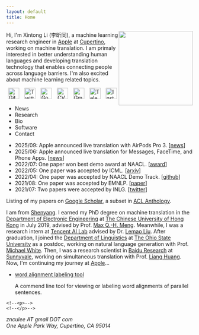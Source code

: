 ```yaml
---
layout: default
title: Home
---
```


<head>

  <meta name="viewport" content="width=device-width, initial-scale=1">

  <style>
    img:hover {
      animation: shake 0.5s;
      animation-iteration-count: 1;
    }
    @keyframes shake {
      0% { transform: translate(1px, 1px) rotate(0deg); }
      10% { transform: translate(-1px, -2px) rotate(-1deg); }
      20% { transform: translate(-3px, 0px) rotate(1deg); }
      30% { transform: translate(3px, 2px) rotate(0deg); }
      40% { transform: translate(1px, -1px) rotate(1deg); }
      50% { transform: translate(-1px, 2px) rotate(-1deg); }
      60% { transform: translate(-3px, 1px) rotate(0deg); }
      70% { transform: translate(3px, 1px) rotate(-1deg); }
      80% { transform: translate(-1px, -1px) rotate(1deg); }
      90% { transform: translate(1px, 2px) rotate(0deg); }
      100% { transform: translate(1px, -2px) rotate(-1deg); }
    }
    icon a{display:inline-block;}
    icon img{
      margin-left: 5px;
      margin-right: 5px;
      width: 30px
    }
  </style>

  <script src="{{ site.baseurl }}/public/js/tabs.js" defer></script>
  <link href="{{ site.baseurl }}/public/css/tabs.css" rel="stylesheet" />

</head>

<div style="float:right;">
  <img src="{{ site.baseurl }}/public/img/avatar.png" width="200" />
</div>

<p>
  Hi, I'm Xintong Li (李昕同), a machine learning research engineer in <a href="https://www.apple.com">Apple</a> at <a href="https://goo.gl/maps/Pk3NpxiNMsvdJp4K9">Cupertino</a>, working on machine translation.
  I am primaly interested in better understanding human languages and developing translation technology that enables connecting people across language barriers.
  I'm also excited about machine learning related topics.
</p>

<icon>
  <a href="https://github.com/znculee"><img alt="Github" src="{{ site.baseurl }}/public/img/github_icon.svg" /></a>
  <a href="https://twitter.com/znculee"><img alt="Twitter" src="{{ site.baseurl }}/public/img/twitter_icon.svg" /></a>
  <a href="https://scholar.google.com/citations?user=l996-A8AAAAJ"><img alt="Google Scholar" src="{{ site.baseurl }}/public/img/google_scholar_icon.svg" /></a>
  <a href="https://znculee.github.io/cv/"><img alt="CV" src="{{ site.baseurl }}/public/img/cv_icon.svg" /></a>
  <a href="mailto:znculee@gmail.com"><img alt="Gmail" src="{{ site.baseurl }}/public/img/gmail_icon.svg" /></a>
  <a href="https://t.me/znculee"><img alt="Telegram" src="{{ site.baseurl }}/public/img/telegram_icon.svg" /></a>
  <a href="https://www.instagram.com/xintong.znculee"><img alt="Instagram" src="{{ site.baseurl }}/public/img/instagram_icon.svg" /></a>
</icon>

<ul class="tabs">
  <li data-tab-target="#news" class="active tab">News</li>
  <li data-tab-target="#research" class="tab">Research</li>
  <li data-tab-target="#bio" class="tab">Bio</li>
  <li data-tab-target="#software" class="tab">Software</li>
  <!--<li data-tab-target="#misc" class="tab">Misc</li>-->
  <li data-tab-target="#contact" class="tab">Contact</li>
</ul>

<div class="tab-content">

  <div id="news" data-tab-content class="active">
    <ul>
      <li> 2025/09: Apple announced live translation with AirPods Pro 3. [<a href="https://www.apple.com/newsroom/2025/09/new-apple-intelligence-features-are-available-today/">news</a>] </li>
      <li> 2025/06: Apple announced live translation for Messages, FaceTime, and Phone Apps. [<a href="https://www.apple.com/newsroom/2025/06/apple-intelligence-gets-even-more-powerful-with-new-capabilities-across-apple-devices/">news</a>] </li>
      <li> 2022/07: One paper won best demo award at NAACL. [<a href="https://2022.naacl.org/blog/best-demo-award/">award</a>] </li>
      <li> 2022/05: One paper was accepted by ICML. [<a href="https://arxiv.org/abs/2203.09690">arxiv</a>] </li>
      <li> 2022/04: One paper was accepted by NAACL Demo Track. [<a href="https://github.com/PaddlePaddle/PaddleSpeech">github</a>] </li>
      <li> 2021/08: One paper was accepted by EMNLP. [<a href="https://aclanthology.org/2021.emnlp-main.53/">paper</a>] </li>
      <li> 2021/07: Two papers were accepted by INLG. [<a href="https://twitter.com/mwhite14850/status/1439775581357461504">twitter</a>]</li>
    </ul>
  </div>

  <div id="research" data-tab-content>
    <p>
      Listing of my papers on <a href="https://scholar.google.com/citations?user=l996-A8AAAAJ">Google Scholar</a>, a subset in <a href="https://aclanthology.org/people/x/xintong-li/">ACL Anthology</a>.
    </p>
  </div>

  <div id="bio" data-tab-content>
    <p>
      I am from <a href="https://goo.gl/maps/HFK7JpXNL5wqN8sU7">Shenyang</a>.
      I earned my PhD degree on machine translation in the <a href="http://www.ee.cuhk.edu.hk/en-gb/">Department of Electronic Engineering</a> at <a href="http://www.cuhk.edu.hk/english/index.html">The Chinese University of Hong Kong</a> in July 2019, advised by Prof. <a href="https://www.ee.cuhk.edu.hk/~qhmeng/">Max Q.-H. Meng</a>.
      Meanwhile, I was a research intern at <a href="https://ai.tencent.com/ailab/en/index">Tencent AI Lab</a> advised by Dr. <a href="https://lemaoliu.github.io/homepage/">Lemao Liu</a>.
      After graduation, I joined the <a href="https://linguistics.osu.edu/">Department of Linguistics</a> at <a href="https://www.osu.edu/">The Ohio State University</a> as a postdoc, working on natural language generation with Prof. <a href="https://u.osu.edu/white.1240/">Michael White</a>.
      Then, I was a research scientist in <a href="http://research.baidu.com/">Baidu Research</a> at <a href="https://goo.gl/maps/DjBF24yo4RexdpjN7">Sunnyvale</a>, working on simultaneous translation with Prof. <a href="http://web.engr.oregonstate.edu/~huanlian/">Liang Huang</a>.
      Now, I'm continuing my journey at <a href="https://www.apple.com">Apple</a>...
    </p>
  </div>

  <div id="software" data-tab-content>
    <ul>
      <li><a href="https://github.com/znculee/align-label-tool">word alignment labeling tool</a></li>
      <p>A commend line tool for viewing or labeling word alignments of parallel sentences.</p>
    </ul>
  </div>

  <!--<div id="misc" data-tab-content>-->
    <!--<p>-->
    <!--</p>-->
  <!--</div>-->

  <div id="contact" data-tab-content>
    <address>
      znculee AT gmail DOT com<br />
      One Apple Park Way, Cupertino, CA 95014
    </address>
  </div>

</div>
